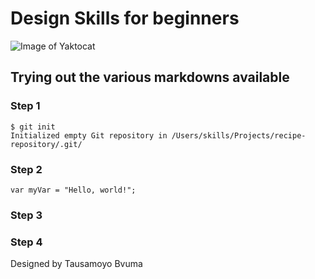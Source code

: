 # Design Skills for beginners

![Image of Yaktocat](https://octodex.github.com/images/yaktocat.png)


## Trying out the various markdowns available

### Step 1
```
$ git init
Initialized empty Git repository in /Users/skills/Projects/recipe-repository/.git/
```
### Step 2
```
var myVar = "Hello, world!";
```
### Step 3



### Step 4

<footer> Designed by Tausamoyo Bvuma</footer>

